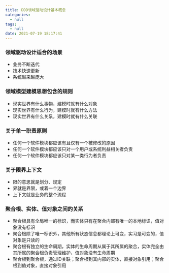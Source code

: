 ```yaml
---
title: DDD领域驱动设计基本概念
categories:
  - null
tags:
  - null
date: 2021-07-19 18:17:41
---
```


### 领域驱动设计适合的场景

* 业务不断迭代
* 技术快速更新
* 系统越来越庞大

### 领域模型建模思想包含的规则

* 现实世界有什么事物，建模时就有什么对象
* 现实世界有什么行为，建模时就有什么方法
* 现实世界有什么关系，建模时就有什么关联

### 关于单一职责原则

* 任何一个软件模块都应该有且仅有一个被修改的原因
* 任何一个软件模块都应该只对一个用户或系统利益相关者负责
* 任何一个软件模块都应该只对某一类行为者负责

### 关于限界上下文

* 限的意思就是划分、规定
* 界就是界限，或着一个边界
* 上下文就是业务的整个流程

### 聚合根、实体、值对象之间的关系

* 聚合根具有全局唯一的标识，而实体只有在聚合内部有唯一的本地标识，值对象没有标识
* 聚合根除了唯一标识外，其他所有状态信息都理论上可变，实习是可变的，值对象是只读的
* 聚合根有独立的生命周期，实体的生命周期从属于其所属的聚合，实体完全由其所属的聚合根负责管理维护，值对象没有生命周期
* 聚合根到聚合根，通过ID关联；聚合根到其内部的实体，直接对象引用；聚合根到值对象，直接对象引用
